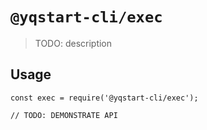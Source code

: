 # `@yqstart-cli/exec`

> TODO: description

## Usage

```
const exec = require('@yqstart-cli/exec');

// TODO: DEMONSTRATE API
```
